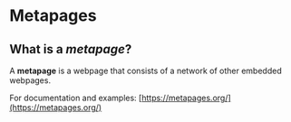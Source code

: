 # Metapages

## What is a *metapage*?

A **metapage** is a webpage that consists of a network of other embedded webpages.

For documentation and examples: [https://metapages.org/](https://metapages.org/)
